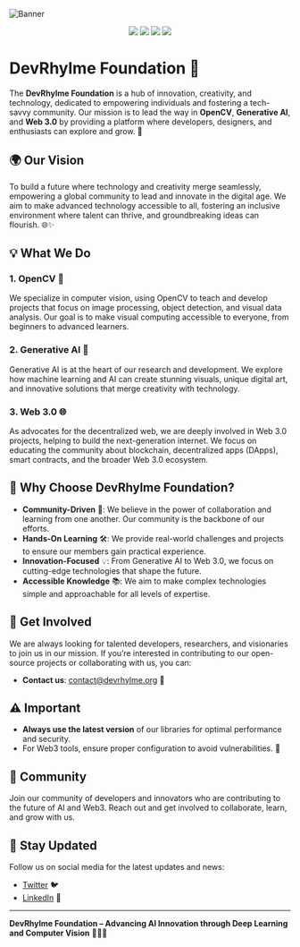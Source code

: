 ![Banner](https://github.com/user-attachments/assets/c3a578f4-5f94-4307-be0d-bd2295645375)

<p align="center"> 
  <a href="mailto:info@devrhylme.org"><img src="https://img.shields.io/badge/Gmail-D14836?style=for-the-badge&logo=gmail&logoColor=white" /></a>
  <a href="https://www.linkedin.com/company/devrhylme-foundation/"><img src="https://img.shields.io/badge/LinkedIn-0077B5?style=for-the-badge&logo=linkedin&logoColor=white" /></a>
  <a href="https://www.instagram.com/devrhylme1"><img src="https://img.shields.io/badge/Instagram-E4405F?style=for-the-badge&logo=instagram&logoColor=white" /></a>
</a>
  <a href="https://x.com/Devrhylme1"><img src="https://img.shields.io/badge/X-000000?style=for-the-badge&logo=x&logoColor=white" /></a>
</p>

# DevRhylme Foundation 🌟

The **DevRhylme Foundation** is a hub of innovation, creativity, and technology, dedicated to empowering individuals and fostering a tech-savvy community. Our mission is to lead the way in **OpenCV**, **Generative AI**, and **Web 3.0** by providing a platform where developers, designers, and enthusiasts can explore and grow. 🚀

## 🌍 Our Vision

To build a future where technology and creativity merge seamlessly, empowering a global community to lead and innovate in the digital age. We aim to make advanced technology accessible to all, fostering an inclusive environment where talent can thrive, and groundbreaking ideas can flourish. 🌐✨

## 💡 What We Do

### 1. **OpenCV** 📸
We specialize in computer vision, using OpenCV to teach and develop projects that focus on image processing, object detection, and visual data analysis. Our goal is to make visual computing accessible to everyone, from beginners to advanced learners.

### 2. **Generative AI** 🤖
Generative AI is at the heart of our research and development. We explore how machine learning and AI can create stunning visuals, unique digital art, and innovative solutions that merge creativity with technology.

### 3. **Web 3.0** 🌐
As advocates for the decentralized web, we are deeply involved in Web 3.0 projects, helping to build the next-generation internet. We focus on educating the community about blockchain, decentralized apps (DApps), smart contracts, and the broader Web 3.0 ecosystem.

## 🎯 Why Choose DevRhylme Foundation?

- **Community-Driven** 🤝: We believe in the power of collaboration and learning from one another. Our community is the backbone of our efforts.
- **Hands-On Learning** 🛠️: We provide real-world challenges and projects to ensure our members gain practical experience.
- **Innovation-Focused** 💡: From Generative AI to Web 3.0, we focus on cutting-edge technologies that shape the future.
- **Accessible Knowledge** 📚: We aim to make complex technologies simple and approachable for all levels of expertise.

## 🔗 Get Involved

We are always looking for talented developers, researchers, and visionaries to join us in our mission. If you’re interested in contributing to our open-source projects or collaborating with us, you can:

- **Contact us**: contact@devrhylme.org 📧

## ⚠️ Important

- **Always use the latest version** of our libraries for optimal performance and security.
- For Web3 tools, ensure proper configuration to avoid vulnerabilities. 🔐

## 💬 Community

Join our community of developers and innovators who are contributing to the future of AI and Web3. Reach out and get involved to collaborate, learn, and grow with us.

## 📢 Stay Updated

Follow us on social media for the latest updates and news:
- [Twitter](https://twitter.com/devrhylme1) 🐦
- [LinkedIn](https://www.linkedin.com/company/devrhylme) 💼
---

**DevRhylme Foundation – Advancing AI Innovation through Deep Learning and Computer Vision** 🌟🌐🚀
